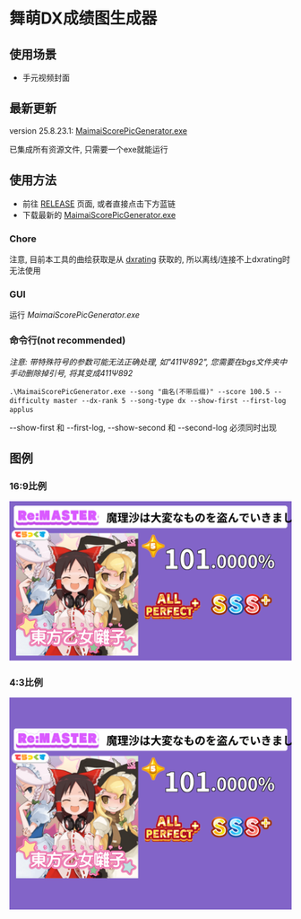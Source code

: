 # 舞萌DX成绩图生成器

## 使用场景
- 手元视频封面

## 最新更新
version 25.8.23.1: [MaimaiScorePicGenerator.exe](https://github.com/KirisameVanilla/MaimaiScorePicGenerator/releases/download/25.8.23.1/MaimaiScorePicGenerator.exe)

已集成所有资源文件, 只需要一个exe就能运行

## 使用方法
- 前往 [RELEASE](https://github.com/KirisameVanilla/MaimaiScorePicGenerator/releases) 页面, 或者直接点击下方蓝链
- 下载最新的 [MaimaiScorePicGenerator.exe](https://github.com/KirisameVanilla/MaimaiScorePicGenerator/releases/download/25.8.23.1/MaimaiScorePicGenerator.exe)

### Chore

注意, 目前本工具的曲绘获取是从 [dxrating](https://shama.dxrating.net) 获取的, 所以离线/连接不上dxrating时无法使用

### GUI

运行 *MaimaiScorePicGenerator.exe*

### 命令行(not recommended)

*注意: 带特殊符号的参数可能无法正确处理, 如"411Ψ892", 您需要在bgs文件夹中手动删除掉引号, 将其变成411Ψ892*

```
.\MaimaiScorePicGenerator.exe --song "曲名(不带后缀)" --score 100.5 --difficulty master --dx-rank 5 --song-type dx --show-first --first-log applus
```

--show-first 和 --first-log, --show-second 和 --second-log 必须同时出现


## 图例
### 16:9比例
![](examples/eg.png)
### 4:3比例
![](examples/eg43.png)
